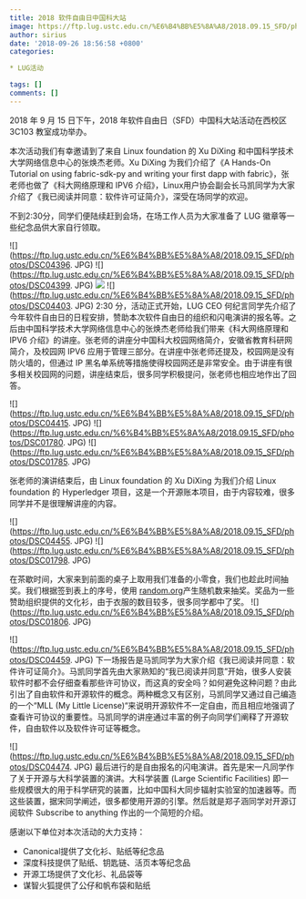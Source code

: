 ```yaml
---
title: 2018 软件自由日中国科大站
image: https://ftp.lug.ustc.edu.cn/%E6%B4%BB%E5%8A%A8/2018.09.15_SFD/photos/DSC01816. JPG
author: sirius
date: '2018-09-26 18:56:58 +0800'
categories:

* LUG活动

tags: []
comments: []
---
```

2018 年 9 月 15 日下午，2018 年软件自由日（SFD）中国科大站活动在西校区 3C103 教室成功举办。

本次活动我们有幸邀请到了来自 Linux foundation 的 Xu DiXing 和中国科学技术大学网络信息中心的张焕杰老师。Xu DiXing 为我们介绍了《A Hands-On Tutorial on using fabric-sdk-py and writing your first dapp with fabric》，张老师也做了《科大网络原理和 IPV6 介绍》，Linux用户协会副会长马凯同学为大家介绍了《我已阅读并同意：软件许可证简介》，深受在场同学的欢迎。

不到2:30分，同学们便陆续赶到会场，在场工作人员为大家准备了 LUG 徽章等一些纪念品供大家自行领取。

![](https://ftp.lug.ustc.edu.cn/%E6%B4%BB%E5%8A%A8/2018.09.15_SFD/photos/DSC04396. JPG)
![](https://ftp.lug.ustc.edu.cn/%E6%B4%BB%E5%8A%A8/2018.09.15_SFD/photos/DSC04399. JPG)
![](https://ftp.lug.ustc.edu.cn/%E6%B4%BB%E5%8A%A8/2018.09.15_SFD/photos/IMG_20180915_143455.jpg)
![](https://ftp.lug.ustc.edu.cn/%E6%B4%BB%E5%8A%A8/2018.09.15_SFD/photos/DSC04403. JPG)
2:30 分，活动正式开始，LUG CEO 何纪言同学先介绍了今年软件自由日的日程安排，赞助本次软件自由日的组织和闪电演讲的报名等。之后由中国科学技术大学网络信息中心的张焕杰老师给我们带来《科大网络原理和 IPV6 介绍》的讲座。张老师的讲座分中国科大校园网络简介，安徽省教育科研网简介，及校园网 IPV6 应用于管理三部分。在讲座中张老师还提及，校园网是没有防火墙的，但通过 IP 黑名单系统等措施使得校园网还是非常安全。由于讲座有很多相关校园网的问题，讲座结束后，很多同学积极提问，张老师也相应地作出了回答。

![](https://ftp.lug.ustc.edu.cn/%E6%B4%BB%E5%8A%A8/2018.09.15_SFD/photos/DSC04415. JPG)
![](https://ftp.lug.ustc.edu.cn/%6%B4%BB%E5%8A%A8/2018.09.15_SFD/photos/DSC01780. JPG)
![](https://ftp.lug.ustc.edu.cn/%E6%B4%BB%E5%8A%A8/2018.09.15_SFD/photos/DSC01785. JPG)

张老师的演讲结束后，由 Linux foundation 的 Xu DiXing 为我们介绍 Linux foundation 的 Hyperledger 项目，这是一个开源账本项目，由于内容较难，很多同学并不是很理解讲座的内容。

![](https://ftp.lug.ustc.edu.cn/%E6%B4%BB%E5%8A%A8/2018.09.15_SFD/photos/DSC04455. JPG)
![](https://ftp.lug.ustc.edu.cn/%E6%B4%BB%E5%8A%A8/2018.09.15_SFD/photos/DSC01798. JPG)

在茶歇时间，大家来到前面的桌子上取用我们准备的小零食，我们也趁此时间抽奖。我们根据签到表上的序号，使用 [random.org](https://random.org)产生随机数来抽奖。奖品为一些赞助组织提供的文化衫，由于衣服的数目较多，很多同学都中了奖。
![](https://ftp.lug.ustc.edu.cn/%E6%B4%BB%E5%8A%A8/2018.09.15_SFD/photos/DSC01806. JPG)

![](https://ftp.lug.ustc.edu.cn/%E6%B4%BB%E5%8A%A8/2018.09.15_SFD/photos/DSC04459. JPG)
下一场报告是马凯同学为大家介绍《我已阅读并同意：软件许可证简介》。马凯同学首先由大家熟知的“我已阅读并同意”开始，很多人安装软件时都不会仔细查看那些许可协议，而这真的安全吗？如何避免这种问题？由此引出了自由软件和开源软件的概念。两种概念又有区别，马凯同学又通过自己编造的一个“MLL (My Little License)“来说明开源软件不一定自由，而且相应地强调了查看许可协议的重要性。马凯同学的讲座通过丰富的例子向同学们阐释了开源软件，自由软件以及软件许可证等概念。

![](https://ftp.lug.ustc.edu.cn/%E6%B4%BB%E5%8A%A8/2018.09.15_SFD/photos/DSC04474. JPG)
最后进行的是自由报名的闪电演讲。首先是宋一凡同学作了关于开源与大科学装置的演讲。大科学装置 (Large Scientific Facilities) 即一些规模很大的用于科学研究的装置，比如中国科大同步辐射实验室的加速器等。而这些装置，据宋同学阐述，很多都使用开源的引擎。然后就是郑子涵同学对开源订阅软件 Subscribe to anything 作出的一个简短的介绍。

感谢以下单位对本次活动的大力支持：

* Canonical提供了文化衫、贴纸等纪念品
* 深度科技提供了贴纸、钥匙链、活页本等纪念品
* 开源工场提供了文化衫、礼品袋等
* 谋智火狐提供了公仔和帆布袋和贴纸
